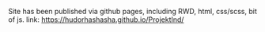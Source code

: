Site has been published via github pages, including RWD, html, css/scss, bit of js. 
link: https://hudorhashasha.github.io/ProjektInd/
